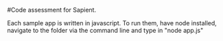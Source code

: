 
#Code assessment for Sapient.

Each sample app is written in javascript. To run them, have node installed, navigate to the folder via the command line and 
type in "node app.js"